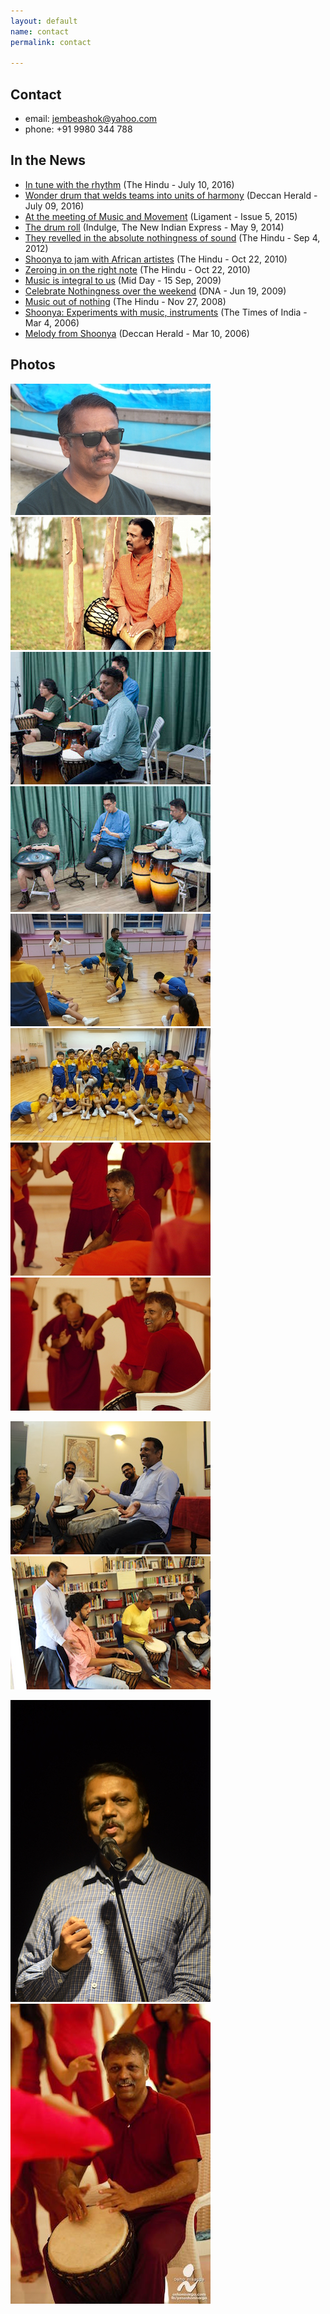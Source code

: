 ```yaml
---
layout: default
name: contact
permalink: contact

---
```


## Contact
- email: [jembeashok@yahoo.com](mailto:jembeashok@yahoo.com?ubject=Hello)
- phone: +91 9980 344 788

## In the News

* [In tune with the rhythm](http://www.thehindu.com/features/metroplus/the-healing-power-of-the-djembe/article8828712.ece?w=city) (The Hindu - July 10, 2016)
* [Wonder drum that welds teams into units of harmony](http://www.deccanherald.com/content/556844/wonder-drum-welds-teams-units.html) (Deccan Herald - July 09, 2016)
*   [At the meeting of Music and Movement](http://ligament.in/articles/at-the-meeting-of-music-and-movement) (Ligament - Issue 5, 2015)
*   [The drum roll](http://indulge.newindianexpress.com/the-drum-roll/bangalore/10115) (Indulge, The New Indian Express - May 9, 2014)
*   [They revelled in the absolute nothingness of sound](http://www.thehindu.com/todays-paper/tp-in-school/they-revelled-in-the-absolute-nothingness-of-sound/article3856172.ece) (The Hindu - Sep 4, 2012)
*   [Shoonya to jam with African artistes](http://www.thehindu.com/todays-paper/tp-national/tp-karnataka/shoonya-to-jam-with-african-artistes/article841878.ece) (The Hindu - Oct 22, 2010)
*   [Zeroing in on the right note](http://www.thehindu.com/news/cities/bangalore/zeroing-in-on-the-right-note/article841167.ece) (The Hindu - Oct 22, 2010)
*   [Music is integral to us](http://www.mid-day.com/articles/music-is-integral-to-us/57536#sthash.L8jflgtm.dpuf) (Mid Day - 15 Sep, 2009)
*   [Celebrate Nothingness over the weekend](http://www.dnaindia.com/lifestyle/report-celebrate-nothingness-over-the-weekend-1266417) (DNA - Jun 19, 2009)
*   [Music out of nothing](http://www.thehindu.com/todays-paper/tp-features/tp-metroplus/music-out-of-nothing/article1430022.ece) (The Hindu - Nov 27, 2008)
*   [Shoonya: Experiments with music, instruments](http://timesofindia.indiatimes.com/city/bangalore/Shoonya-Experiments-with-music-instruments/articleshow/1437755.cms) (The Times of India - Mar 4, 2006)
*   [Melody from Shoonya](http://archive.deccanherald.com/Deccanherald/mar102006/metro133142200639.asp) (Deccan Herald - Mar 10, 2006)


## Photos

[![](img/ashok1.jpg "Ashok Kumar")](img/ashok1_large.jpg)
[![](img/ashok2.jpg "Ashok Kumar")](img/ashok2_large.jpg)
[![](img/HongKong_Concert1_small.jpg "Ashok performing in Hong Kong")](img/HongKong_Concert1.jpg)
[![](img/HongKong_Concert2_small.jpg "Ashok performing in Hong Kong")](img/HongKong_Concert2.jpg)
[![](img/HongKong_Workshop_Children1_small.jpg "Ashok's Worshop with School Children in Hong Kong")](img/HongKong_Workshop_Children1.jpg)
[![](img/HongKong_Workshop_Children2_small.jpg "Ashok's Worshop with School Children in Hong Kong")](img/HongKong_Workshop_Children2.jpg)
[![](img/dancing_soul1_small.jpg "Ashok Kumar")](img/dancing_soul1.jpg)
[![](img/dancing_soul2_small.jpg "Ashok Kumar")](img/dancing_soul2.jpg)

[![](img/workshop1_small.jpg "Ashok conducting Jembe Course")](img/workshop1.jpg)
[![](img/workshop4_small.jpg "Ashok conducting Jembe Course")](img/workshop4.jpg)

[![](img/ashok4.jpg "Ashok Kumar")](img/ashok4_large.jpg)
[![](img/ashok_dancing_soul_small.jpg "Ashok Kumar")](img/ashok_dancing_soul.jpg)
